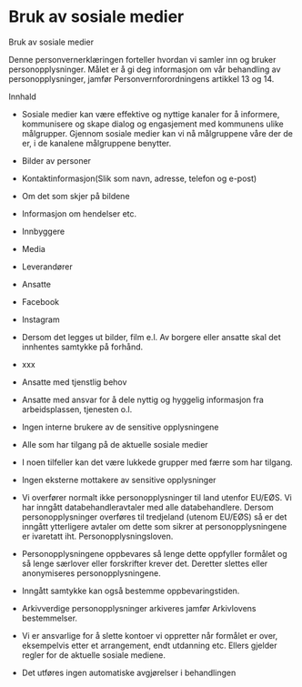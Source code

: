 # Bruk av sosiale medier

Bruk av sosiale medier

  

Denne personvernerklæringen forteller hvordan vi samler inn og bruker personopplysninger. Målet er å gi deg informasjon om vår behandling av personopplysninger, jamfør Personvernforordningens artikkel 13 og 14.

  

Innhald

*   Sosiale medier kan være effektive og nyttige kanaler for å informere, kommunisere og skape dialog og engasjement med kommunens ulike målgrupper. Gjennom sosiale medier kan vi nå målgruppene våre der de er, i de kanalene målgruppene benytter.  
    
*   Bilder av personer  
    
*   Kontaktinformasjon(Slik som navn, adresse, telefon og e-post)  
    
*   Om det som skjer på bildene  
    
*   Informasjon om hendelser etc.  
    
*   Innbyggere  
    
*   Media  
    
*   Leverandører  
    
*   Ansatte  
    
*   Facebook  
    
*   Instagram  
    
*   Dersom det legges ut bilder, film e.l. Av borgere eller ansatte skal det innhentes samtykke på forhånd.  
    
*   xxx  
    
*   Ansatte med tjenstlig behov  
    
*   Ansatte med ansvar for å dele nyttig og hyggelig informasjon fra arbeidsplassen, tjenesten o.l.  
    
*   Ingen interne brukere av de sensitive opplysningene  
    
*   Alle som har tilgang på de aktuelle sosiale medier  
    
*   I noen tilfeller kan det være lukkede grupper med færre som har tilgang.  
    
*   Ingen eksterne mottakere av sensitive opplysninger  
    
*   Vi overfører normalt ikke personopplysninger til land utenfor EU/EØS. Vi har inngått databehandleravtaler med alle databehandlere. Dersom personopplysninger overføres til tredjeland (utenom EU/EØS) så er det inngått ytterligere avtaler om dette som sikrer at personopplysningene er ivaretatt iht. Personopplysningsloven.  
    
*   Personopplysningene oppbevares så lenge dette oppfyller formålet og så lenge særlover eller forskrifter krever det. Deretter slettes eller anonymiseres personopplysningene.  
    
*   Inngått samtykke kan også bestemme oppbevaringstiden.  
    
*   Arkivverdige personopplysninger arkiveres jamfør Arkivlovens bestemmelser.  
    
*   Vi er ansvarlige for å slette kontoer vi oppretter når formålet er over, eksempelvis etter et arrangement, endt utdanning etc. Ellers gjelder regler for de aktuelle sosiale mediene.  
    
*   Det utføres ingen automatiske avgjørelser i behandlingen
